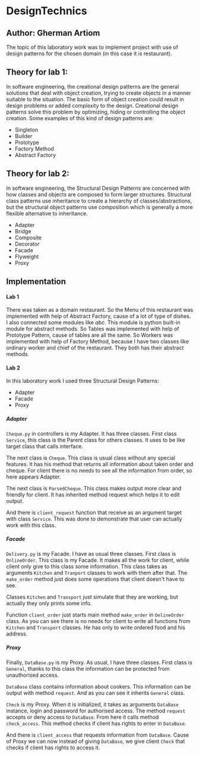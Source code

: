 # DesignTechnics
## Author: Gherman Artiom
The topic of this laboratory work was to implement project with use of design patterns for the chosen domain (in this case it is restaurant).
## Theory for lab 1:
In software engineering, the creational design patterns are the general solutions that deal with object creation, trying to create objects in a manner suitable to the situation. The basic form of object creation could result in design problems or added complexity to the design. Creational design patterns solve this problem by optimizing, hiding or controlling the object creation.
Some examples of this kind of design patterns are:
- Singleton
- Builder
- Prototype
- Factory Method
- Abstract Factory
## Theory for lab 2:
In software engineering, the Structural Design Patterns are concerned with how classes and objects are composed to form larger structures. Structural class patterns use inheritance to create a hierarchy of classes/abstractions, but the structural object patterns use composition which is generally a more flexible alternative to inheritance.
- Adapter
- Bridge
- Composite
- Decorator
- Facade
- Flyweight
- Proxy
## Implementation
#### Lab 1
There was taken as a domain restaurant. So the Menu of this restaurant was implemented with help of Abstract Factory, cause of a lot of type of dishes. I also connected some modules like _abc_. This module is python built-in module for abstract methods.
So Tables was implemented with help of Prototype Pattern, cause of tables are all the same.
So Workers was implemented with help of Factory Method, because I have two classes like ordinary worker and chief of the restaurant. They both has their abstract methods.
#### Lab 2
In this laboratory work I used three Structural Design Patterns:
- Adapter
- Facade
- Proxy
##### Adapter
```Cheque.py``` in controllers is my Adapter. It has three classes. First class ```Service```, this class is the Parent class
for others classes. It uses to be like target class that calls interface.

The next class is ```Cheque```. This class is usual class without any special features.
It has his method that returns all information about taken order and cheque.
For client there is no needs to see all the information from order, so here
appears Adapter.

The next class is ```ParsedCheque```. This class makes output more clear and 
friendly for client. It has inherited method request which helps it to
edit output.

And there is ```client_request``` function that receive as an argument
target with class ```Service```. This was done to demonstrate that user
can actually work with this class.

##### Facade
```Delivery.py``` is my Facade. I have as usual three classes.
First class is ```OnlineOrder```. This class is my Facade.
It makes all the work for client, while client only give 
to this class some information. This class takes as arguments ```Kitchen```
and ```Tranport``` classes to work with them after that. The ```make_order``` method
just does some operations that client doesn't have to see.

Classes ```Kitchen``` and ```Transport``` just simulate that they are working,
but actually they only prints some info.

Function ```client_order``` just starts main method ```make_order```
in ```OnlineOrder``` class. As you can see there is no needs for client to write
all functions from ```Kitchen``` and ```Transport``` classes.
He has only to write ordered food and his address.

##### Proxy
Finally, ```DataBase.py``` is my Proxy. As usual, I have three classes.
First class is ```General```, thanks to this class the information can be
protected from unauthorised access. 

```DataBase``` class contains information about cookers. This information
can be output with method ```request```. And as you can see it inherits
```General``` class.

```Check``` is my Proxy. When it is initialized, it takes as arguments ```DataBase``` instance, login and
password for authorised access. The method ```request``` accepts or deny access to ```DataBase```. From here
it calls method ```check_access```. This method checks if client has rights to enter in
```DataBase```.

And there is ```client_access``` that requests information from ```DataBase```.
Cause of Proxy we can now instead of giving ```DataBase```, we give client ```Check``` that checks if
client has rights to access it.
